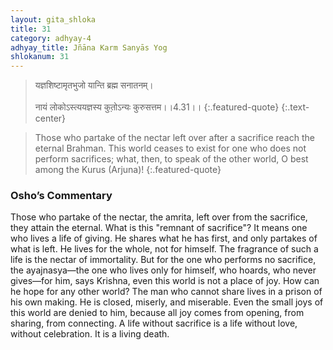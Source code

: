 ```yaml
---
layout: gita_shloka
title: 31
category: adhyay-4
adhyay_title: Jñāna Karm Sanyās Yog
shlokanum: 31
---
```


> यज्ञशिष्टामृतभुजो यान्ति ब्रह्म सनातनम्।<br><br>नायं लोकोऽस्त्ययज्ञस्य कुतो़ऽन्यः कुरुसत्तम।।4.31।।
{:.featured-quote} 
{:.text-center}

> Those who partake of the nectar left over after a sacrifice reach the eternal Brahman. This world ceases to exist for one who does not perform sacrifices; what, then, to speak of the other world, O best among the Kurus (Arjuna)!
{:.featured-quote}

### Osho’s Commentary
Those who partake of the nectar, the amrita, left over from the sacrifice, they attain the eternal.
What is this "remnant of sacrifice"? It means one who lives a life of giving. He shares what he has first, and only partakes of what is left. He lives for the whole, not for himself. The fragrance of such a life is the nectar of immortality.
But for the one who performs no sacrifice, the ayajnasya—the one who lives only for himself, who hoards, who never gives—for him, says Krishna, even this world is not a place of joy. How can he hope for any other world?
The man who cannot share lives in a prison of his own making. He is closed, miserly, and miserable. Even the small joys of this world are denied to him, because all joy comes from opening, from sharing, from connecting. A life without sacrifice is a life without love, without celebration. It is a living death.

